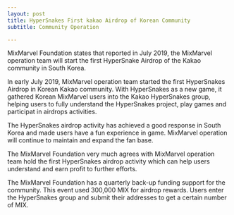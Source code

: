 ```yaml
---
layout: post
title: HyperSnakes First kakao Airdrop of Korean Community
subtitle: Community Operation

---
```


MixMarvel Foundation states that reported in July 2019, the MixMarvel operation team will start the first HyperSnake Airdrop of the Kakao community in South Korea.

In early July 2019, MixMarvel operation team started the first HyperSnakes Airdrop in Korean Kakao community. With HyperSnakes as a new game, it gathered Korean MixMarvel users into the Kakao HyperSnakes group, helping users to fully understand the HyperSnakes project, play games and participat in airdrops activities.

The HyperSnakes airdrop activity has achieved a good response in South Korea and made users  have a fun experience in game. MixMarvel operation will continue to maintain and expand the fan base.

The MixMarvel Foundation very much agrees with MixMarvel operation team hold the first HyperSnakes airdrop activity which can help users understand and earn profit to further efforts.

The MixMarvel Foundation has a quarterly back-up funding support for the community. This event used 300,000 MIX for airdrop rewards. Users enter the HyperSnakes group and submit their addresses to get a certain number of MIX.

